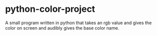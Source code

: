 # python-color-project
A small program written in python that takes an rgb value and gives the color on screen and audibly gives the base color name.
